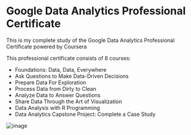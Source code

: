 
# Google Data Analytics Professional Certificate
This is my complete study of the Google Data Analytics Professional Certificate powered by Coursera

This professional certificate consists of 8 courses:

+ Foundations: Data, Data, Everywhere                                                                                                                                     
+ Ask Questions to Make Data-Driven Decisions                                                                                                                             
+ Prepare Data For Exploration                                                                                                                                             
+ Process Data from Dirty to Clean                                                                                                                                         
+ Analyze Data to Answer Questions                                                                                                                                         
+ Share Data Through the Art of Visualization                                                                                                                             
+ Data Analysis with R Programming                                                                                                                                         
+ Data Analytics Capstone Project: Complete a Case Study                                                                                                                   

![image](https://user-images.githubusercontent.com/111115952/232428678-d14421c1-5ce0-4dea-b59e-661d06965ff2.png)

